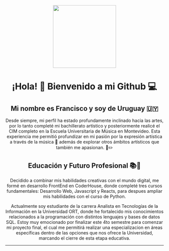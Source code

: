 

<div align="center">
  <img src="https://media.giphy.com/media/PmAjqmm4beKervYzFr/giphy.gif" width="200" />

 </div>
 <div align="center">

# ¡Hola! 👋 Bienvenido a mi Github 💻
## Mi nombre es Francisco y soy de Uruguay 🇺🇾
Desde siempre, mi perfil ha estado profundamente inclinado hacia las artes, por lo tanto completé mi bachillerato artístico 
y posteriormente realicé el CIM completo en la Escuela Universitaria de Música en Montevideo. 
Esta experiencia me permitió profundizar en mi pasión por la expresión artística a través de la música 🎵 
además de explorar otros ámbitos artísticos que también me apasionan. 🎨✏️


</div>

<div align="center">

## Educación y Futuro Profesional 📚💼
Decidido a combinar mis habilidades creativas con el mundo digital, me formé en desarrollo FrontEnd en CoderHouse, 
donde completé tres cursos fundamentales: Desarrollo Web, Javascript y Reacts, para despues ampliar mis habilidades con el curso de Python.

Actualmente soy estudiante de la carrera Analista en Tecnologías de la Información en la Universidad ORT, 
donde he fortalecido mis conocimientos relacionados a la programación con distintos lenguajes y bases de datos SQL.
Estoy muy emocionado por finalizar este 4to semestre para comenzar mi proyecto final, 
el cual me permitirá realizar una especializacion en áreas específicas dentro de las opciones que nos ofrece la Universidad, 
marcando el cierre de esta etapa educativa.

</div>



---




